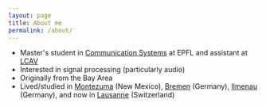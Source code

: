 ```yaml
---
layout: page
title: About me
permalink: /about/
---
```


* Master's student in <a href="https://ic.epfl.ch/communication-systems/master/" target="_blank">Communication Systems</a> at EPFL and assistant at <a href="http://lcav.epfl.ch/" target="_blank">LCAV</a>
* Interested in signal processing (particularly audio)
* Originally from the Bay Area
* Lived/studied in <a href="https://www.uwc-usa.org/" target="_blank">Montezuma</a> (New Mexico), <a href="https://www.jacobs-university.de/" target="_blank">Bremen</a> (Germany), <a href="https://www.idmt.fraunhofer.de/en.html" target="_blank">Ilmenau</a> (Germany), and now in <a href="https://epfl.ch/" target="_blank">Lausanne</a> (Switzerland)
<!-- * Music, soccer, cooking, and travel enthusiast -->


<!-- ***Here's*** a formal CV but more interestingly a [CV of failures]({{ site.url }}/pdfs/CV_failures.pdf). This idea started with Melanie Stefan's [Nature article](https://www.nature.com/naturejobs/science/articles/10.1038/nj7322-467a) and got more attention when a Princeton professor posted [his CV of failures](https://www.princeton.edu/~joha/Johannes_Haushofer_CV_of_Failures.pdf). I think it's a great way of not only showing that everyone faces rejection but that the route to success is often accompanied with disappointment. The willingness to keep trying is a better reflection of our characterAnd that's a reflection of someone's determination and hard work.

[//]: Including PDFs https://jekyllrb.com/docs/posts/ -->